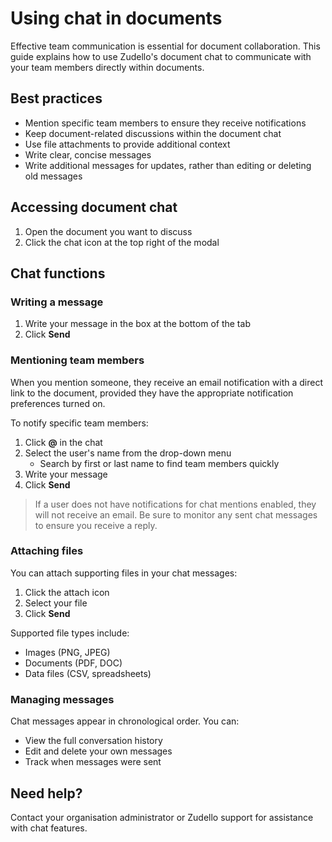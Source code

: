 # Using chat in documents

Effective team communication is essential for document collaboration. This guide explains how to use Zudello's document chat to communicate with your team members directly within documents.

## Best practices

- Mention specific team members to ensure they receive notifications
- Keep document-related discussions within the document chat
- Use file attachments to provide additional context
- Write clear, concise messages
- Write additional messages for updates, rather than editing or deleting old messages

## Accessing document chat

1. Open the document you want to discuss
2. Click the chat icon at the top right of the modal

## Chat functions

### Writing a message

1. Write your message in the box at the bottom of the tab
2. Click **Send**

### Mentioning team members

When you mention someone, they receive an email notification with a direct link to the document, provided they have the appropriate notification preferences turned on.

To notify specific team members:

1. Click **@** in the chat
2. Select the user's name from the drop-down menu
    - Search by first or last name to find team members quickly
3. Write your message
4. Click **Send**

> If a user does not have notifications for chat mentions enabled, they will not receive an email. Be sure to monitor any sent chat messages to ensure you receive a reply.

### Attaching files

You can attach supporting files in your chat messages:

1. Click the attach icon
2. Select your file
3. Click **Send**

Supported file types include:

- Images (PNG, JPEG)
- Documents (PDF, DOC)
- Data files (CSV, spreadsheets)

### Managing messages

Chat messages appear in chronological order. You can:

- View the full conversation history
- Edit and delete your own messages
- Track when messages were sent

## Need help?

Contact your organisation administrator or Zudello support for assistance with chat features.
